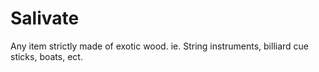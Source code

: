 # Salivate
Any item strictly made of exotic wood.  ie. String instruments, billiard cue sticks, boats, ect.
